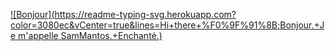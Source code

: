 [![Bonjour](https://readme-typing-svg.herokuapp.com?color=3080ec&vCenter=true&lines=Hi+there+%F0%9F%91%8B;Bonjour.+Je m'appelle SamMantos.+Enchanté.)](https://github.com/wawjswt)
